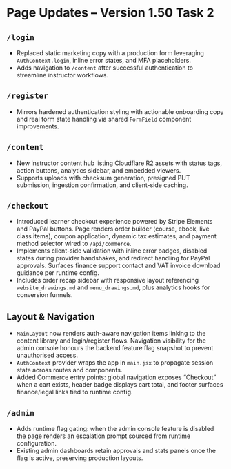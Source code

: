 # Page Updates – Version 1.50 Task 2

## `/login`
- Replaced static marketing copy with a production form leveraging `AuthContext.login`, inline error states, and MFA placeholders.
- Adds navigation to `/content` after successful authentication to streamline instructor workflows.

## `/register`
- Mirrors hardened authentication styling with actionable onboarding copy and real form state handling via shared `FormField` component improvements.

## `/content`
- New instructor content hub listing Cloudflare R2 assets with status tags, action buttons, analytics sidebar, and embedded viewers.
- Supports uploads with checksum generation, presigned PUT submission, ingestion confirmation, and client-side caching.

## `/checkout`
- Introduced learner checkout experience powered by Stripe Elements and PayPal buttons. Page renders order builder (course, ebook, live class items), coupon application, dynamic tax estimates, and payment method selector wired to `/api/commerce`.
- Implements client-side validation with inline error badges, disabled states during provider handshakes, and redirect handling for PayPal approvals. Surfaces finance support contact and VAT invoice download guidance per runtime config.
- Includes order recap sidebar with responsive layout referencing `website_drawings.md` and `menu_drawings.md`, plus analytics hooks for conversion funnels.

## Layout & Navigation
- `MainLayout` now renders auth-aware navigation items linking to the content library and login/register flows. Navigation visibility for the admin console honours the backend feature flag snapshot to prevent unauthorised access.
- `AuthContext` provider wraps the app in `main.jsx` to propagate session state across routes and components.
- Added Commerce entry points: global navigation exposes “Checkout” when a cart exists, header badge displays cart total, and footer surfaces finance/legal links tied to runtime config.

## `/admin`
- Adds runtime flag gating: when the admin console feature is disabled the page renders an escalation prompt sourced from runtime configuration.
- Existing admin dashboards retain approvals and stats panels once the flag is active, preserving production layouts.
